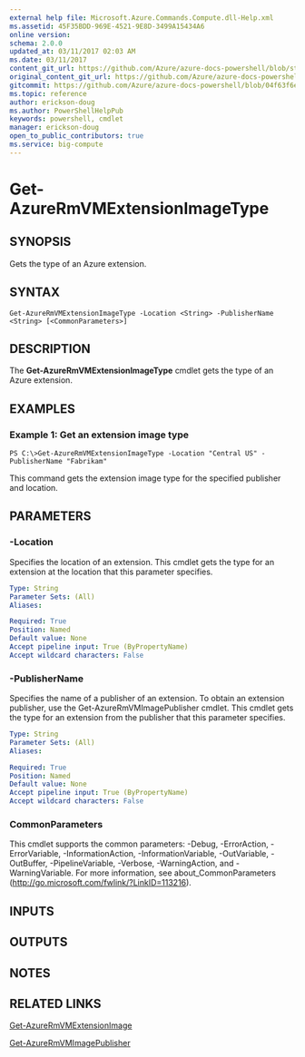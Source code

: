 ```yaml
---
external help file: Microsoft.Azure.Commands.Compute.dll-Help.xml
ms.assetid: 45F35BDD-969E-4521-9E8D-3499A15434A6
online version:
schema: 2.0.0
updated_at: 03/11/2017 02:03 AM
ms.date: 03/11/2017
content_git_url: https://github.com/Azure/azure-docs-powershell/blob/staging/azureps-cmdlets-docs/ResourceManager/AzureRM.Compute/v2.8.0/Get-AzureRmVMExtensionImageType.md
original_content_git_url: https://github.com/Azure/azure-docs-powershell/blob/staging/azureps-cmdlets-docs/ResourceManager/AzureRM.Compute/v2.8.0/Get-AzureRmVMExtensionImageType.md
gitcommit: https://github.com/Azure/azure-docs-powershell/blob/04f63f6e685743ace2c57eb157574e34e8610b1c
ms.topic: reference
author: erickson-doug
ms.author: PowerShellHelpPub
keywords: powershell, cmdlet
manager: erickson-doug
open_to_public_contributors: true
ms.service: big-compute
---
```


# Get-AzureRmVMExtensionImageType

## SYNOPSIS
Gets the type of an Azure extension.

## SYNTAX

```
Get-AzureRmVMExtensionImageType -Location <String> -PublisherName <String> [<CommonParameters>]
```

## DESCRIPTION
The **Get-AzureRmVMExtensionImageType** cmdlet gets the type of an Azure extension.

## EXAMPLES

### Example 1: Get an extension image type
```
PS C:\>Get-AzureRmVMExtensionImageType -Location "Central US" -PublisherName "Fabrikam"
```

This command gets the extension image type for the specified publisher and location.

## PARAMETERS

### -Location
Specifies the location of an extension.
This cmdlet gets the type for an extension at the location that this parameter specifies.

```yaml
Type: String
Parameter Sets: (All)
Aliases: 

Required: True
Position: Named
Default value: None
Accept pipeline input: True (ByPropertyName)
Accept wildcard characters: False
```

### -PublisherName
Specifies the name of a publisher of an extension.
To obtain an extension publisher, use the Get-AzureRmVMImagePublisher cmdlet.
This cmdlet gets the type for an extension from the publisher that this parameter specifies.

```yaml
Type: String
Parameter Sets: (All)
Aliases: 

Required: True
Position: Named
Default value: None
Accept pipeline input: True (ByPropertyName)
Accept wildcard characters: False
```

### CommonParameters
This cmdlet supports the common parameters: -Debug, -ErrorAction, -ErrorVariable, -InformationAction, -InformationVariable, -OutVariable, -OutBuffer, -PipelineVariable, -Verbose, -WarningAction, and -WarningVariable. For more information, see about_CommonParameters (http://go.microsoft.com/fwlink/?LinkID=113216).

## INPUTS

## OUTPUTS

## NOTES

## RELATED LINKS

[Get-AzureRmVMExtensionImage](./Get-AzureRmVMExtensionImage.md)

[Get-AzureRmVMImagePublisher](./Get-AzureRmVMImagePublisher.md)


